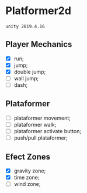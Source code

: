 # Platformer2d


`unity 2019.4.16`

## Player Mechanics
  - [x] run;
  - [x] jump;
  - [x] double jump;
  - [ ] wall jump;
  - [ ] dash;
  <!-- - [ ] climb;
  - [ ] charge jump;
  - [ ] soft falling;
  - [ ] stomp;
  - [ ] hang;
  - [ ] shootgun;
  - [ ] meele atack; -->

## Plataformer
  - [ ] plataformer movement;
  - [ ] plataformer walk;
  - [ ] plataformer activate button;
  - [ ] push/pull plataformer;

## Efect Zones
  - [x] gravity zone;
  - [x] time zone;
  - [ ] wind zone;